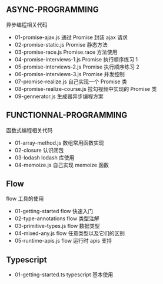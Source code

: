 ## ASYNC-PROGRAMMING

异步编程相关代码

- 01-promise-ajax.js 通过 Promise 封装 ajax 请求
- 02-promise-static.js Promise 静态方法
- 03-promise-race.js Promise.race 方法使用
- 04-promise-interviews-1.js Promise 执行顺序练习 1
- 05-promise-interviews-2.js Promise 执行顺序练习 2
- 06-promise-interviews-3.js Promise 并发控制
- 07-promise-realize.js 自己实现一个 Promise 类
- 08-promise-realize-course.js 拉勾视频中实现的 Promise 类
- 09-gennerator.js 生成器异步编程方案

## FUNCTIONNAL-PROGRAMMING

函数式编程相关代码

- 01-array-method.js 数组常用函数实现
- 02-closure 认识闭包
- 03-lodash lodash 库使用
- 04-memoize.js 自己实现 memoize 函数

## Flow

flow 工具的使用

- 01-getting-started flow 快速入门
- 02-type-annotations flow 类型注解
- 03-primitive-types.js flow 数据类型
- 04-mixed-any.js flow 任意类型以及它们的区别
- 05-runtime-apis.js flow 运行时 apis 支持

## Typescript

- 01-getting-started.ts typescript 基本使用
